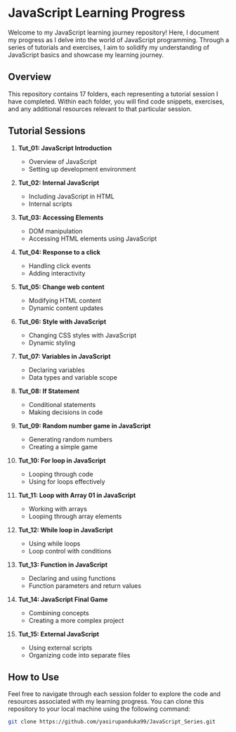 # JavaScript Learning Progress

Welcome to my JavaScript learning journey repository! Here, I document my progress as I delve into the world of JavaScript programming. Through a series of tutorials and exercises, I aim to solidify my understanding of JavaScript basics and showcase my learning journey.

## Overview

This repository contains 17 folders, each representing a tutorial session I have completed. Within each folder, you will find code snippets, exercises, and any additional resources relevant to that particular session.

## Tutorial Sessions

1. **Tut_01: JavaScript Introduction**
   - Overview of JavaScript
   - Setting up development environment

2. **Tut_02: Internal JavaScript**
   - Including JavaScript in HTML
   - Internal scripts

3. **Tut_03: Accessing Elements**
   - DOM manipulation
   - Accessing HTML elements using JavaScript

4. **Tut_04: Response to a click**
   - Handling click events
   - Adding interactivity

5. **Tut_05: Change web content**
   - Modifying HTML content
   - Dynamic content updates

6. **Tut_06: Style with JavaScript**
   - Changing CSS styles with JavaScript
   - Dynamic styling

7. **Tut_07: Variables in JavaScript**
   - Declaring variables
   - Data types and variable scope

8. **Tut_08: If Statement**
   - Conditional statements
   - Making decisions in code

9. **Tut_09: Random number game in JavaScript**
   - Generating random numbers
   - Creating a simple game

10. **Tut_10: For loop in JavaScript**
    - Looping through code
    - Using for loops effectively

11. **Tut_11: Loop with Array 01 in JavaScript**
    - Working with arrays
    - Looping through array elements

12. **Tut_12: While loop in JavaScript**
    - Using while loops
    - Loop control with conditions

13. **Tut_13: Function in JavaScript**
    - Declaring and using functions
    - Function parameters and return values

14. **Tut_14: JavaScript Final Game**
    - Combining concepts
    - Creating a more complex project

15. **Tut_15: External JavaScript**
    - Using external scripts
    - Organizing code into separate files

## How to Use

Feel free to navigate through each session folder to explore the code and resources associated with my learning progress. You can clone this repository to your local machine using the following command:

```bash
git clone https://github.com/yasirupanduka99/JavaScript_Series.git
